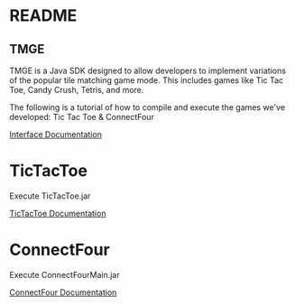 # README

## TMGE

TMGE is a Java SDK designed to allow developers to implement variations of the popular tile matching game mode. This includes games like Tic Tac Toe, Candy Crush, Tetris, and more. 

The following is a tutorial of how to compile and execute the games we've developed: Tic Tac Toe & ConnectFour

[Interface Documentation](https://docs.google.com/document/d/1O_dxB0SLeJnOMwHJ-9AQeVP5KRY1sqH22ABGdRJPnao/edit#heading=h.km0wq5vcbicz)

# TicTacToe

Execute TicTacToe.jar

[TicTacToe Documentation](https://docs.google.com/document/d/15FED42XZFcMNZIaNmJ3JFwaPLKk7-Tgq4HRgGvP0uFE/edit?usp=sharing)

# ConnectFour

Execute ConnectFourMain.jar

[ConnectFour Documentation](https://docs.google.com/document/d/1ffCYK59im9KVj0KNFgXl52c3LIq99BY25IUkYm_9gBg/edit)